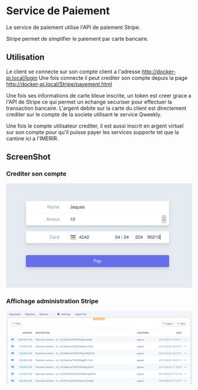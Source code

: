 # Service de Paiement

Le service de paiement utilise l'API de paiement Stripe.

Stripe permet de simplifier le paiement par carte bancaire.

## Utilisation

Le client se connecte sur son compte client a l'adresse http://docker-pi.local/login
Une fois connecte il peut crediter son compte depuis la page http://docker-pi.local/Stripe/payement.html

Une fois ses informations de carte bleue inscrite, un token est creer grace a l'API de Stripe ce qui permet un echange securiser pour effectuer la transaction bancaire.
L'argent debite sur la carte du client est directement crediter sur le compte de la societe utilisant le service Qweekly.

Une fois le compte utilisateur crediter, il est aussi inscrit en argent virtuel sur son compte pour qu'il puisse payer les services supporte tel que la cantine ici a l'IMERIR.

## ScreenShot

### Crediter son compte
![Image](Images/stripeCredit.png?raw=true)

### Affichage administration Stripe
![Image](Images/stripeAdmin.png?raw=true)
